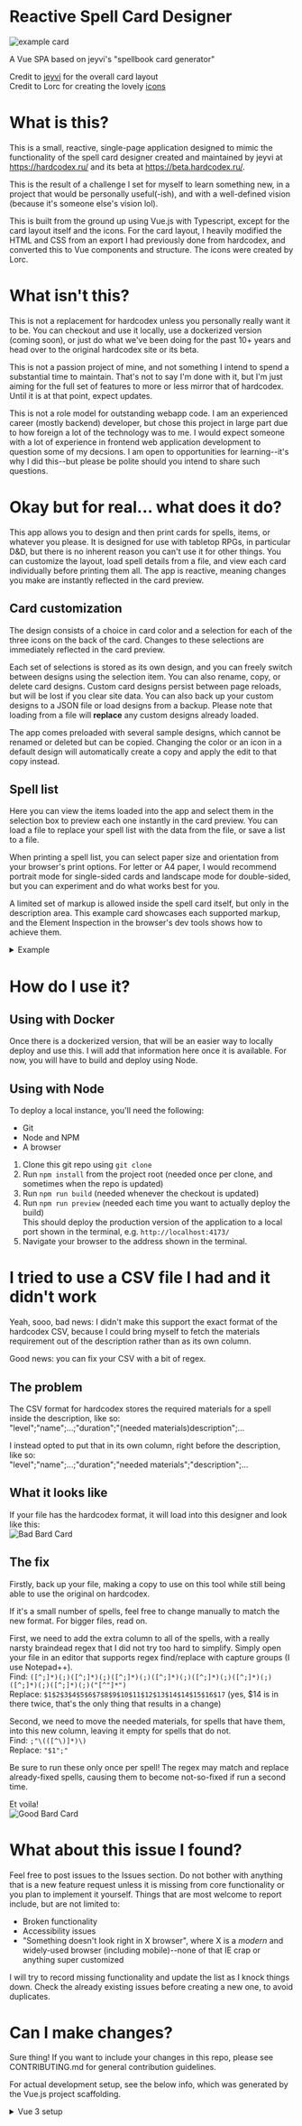 # Reactive Spell Card Designer

![example card](image.png)

A Vue SPA based on jeyvi's "spellbook card generator"

Credit to [jeyvi](https://x.com/angrygazebo) for the overall card layout\
Credit to Lorc for creating the lovely [icons](https://www.reddit.com/r/IndieGaming/comments/ifmie/i_made_700_rpg_icons_free_for_use_for_your_game/)

# What is this?

This is a small, reactive, single-page application designed to mimic the functionality of the spell card designer created and maintained by jeyvi at https://hardcodex.ru/ and its beta at https://beta.hardcodex.ru/.

This is the result of a challenge I set for myself to learn something new, in a project that would be personally useful(-ish), and with a well-defined vision (because it's someone else's vision lol).

This is built from the ground up using Vue.js with Typescript, except for the card layout itself and the icons. For the card layout, I heavily modified the HTML and CSS from an export I had previously done from hardcodex, and converted this to Vue components and structure. The icons were created by Lorc.

# What isn't this?

This is not a replacement for hardcodex unless you personally really want it to be. You can checkout and use it locally, use a dockerized version (coming soon), or just do what we've been doing for the past 10+ years and head over to the original hardcodex site or its beta.

This is not a passion project of mine, and not something I intend to spend a substantial time to maintain. That's not to say I'm done with it, but I'm just aiming for the full set of features to more or less mirror that of hardcodex. Until it is at that point, expect updates.

This is not a role model for outstanding webapp code. I am an experienced career (mostly backend) developer, but chose this project in large part due to how foreign a lot of the technology was to me. I would expect someone with a lot of experience in frontend web application development to question some of my decsions. I am open to opportunities for learning--it's why I did this--but please be polite should you intend to share such questions.

# Okay but for real... what does it do?

This app allows you to design and then print cards for spells, items, or whatever you please. It is designed for use with tabletop RPGs, in particular D&D, but there is no inherent reason you can't use it for other things. You can customize the layout, load spell details from a file, and view each card individually before printing them all. The app is reactive, meaning changes you make are instantly reflected in the card preview.

## Card customization

The design consists of a choice in card color and a selection for each of the three icons on the back of the card. Changes to these selections are immediately reflected in the card preview.

Each set of selections is stored as its own design, and you can freely switch between designs using the selection item. You can also rename, copy, or delete card designs. Custom card designs persist between page reloads, but will be lost if you clear site data. You can also back up your custom designs to a JSON file or load designs from a backup. Please note that loading from a file will **replace** any custom designs already loaded.

The app comes preloaded with several sample designs, which cannot be renamed or deleted but can be copied. Changing the color or an icon in a default design will automatically create a copy and apply the edit to that copy instead.

## Spell list

Here you can view the items loaded into the app and select them in the selection box to preview each one instantly in the card preview. You can load a file to replace your spell list with the data from the file, or save a list to a file.

When printing a spell list, you can select paper size and orientation from your browser's print options. For letter or A4 paper, I would recommend portrait mode for single-sided cards and landscape mode for double-sided, but you can experiment and do what works best for you.

A limited set of markup is allowed inside the spell card itself, but only in the description area. This example card showcases each supported markup, and the Element Inspection in the browser's dev tools shows how to achieve them.

<details>
<summary>Example</summary>

![Marked Card](image-3.png)

</details>

# How do I use it?

## Using with Docker

Once there is a dockerized version, that will be an easier way to locally deploy and use this. I will add that information here once it is available. For now, you will have to build and deploy using Node.

## Using with Node

To deploy a local instance, you'll need the following:

- Git
- Node and NPM
- A browser

1. Clone this git repo using `git clone`
1. Run `npm install` from the project root (needed once per clone, and sometimes when the repo is updated)
1. Run `npm run build` (needed whenever the checkout is updated)
1. Run `npm run preview` (needed each time you want to actually deploy the build)\
   This should deploy the production version of the application to a local port shown in the terminal, e.g. `http://localhost:4173/`
1. Navigate your browser to the address shown in the terminal.

# I tried to use a CSV file I had and it didn't work

Yeah, sooo, bad news: I didn't make this support the exact format of the hardcodex CSV, because I could bring myself to fetch the materials requirement out of the description rather than as its own column.

Good news: you can fix your CSV with a bit of regex.

## The problem

The CSV format for hardcodex stores the required materials for a spell inside the description, like so:\
"level";"name";...;"duration";"(needed materials)description";...

I instead opted to put that in its own column, right before the description, like so:\
"level";"name";...;"duration";"needed materials";"description";...

## What it looks like

If your file has the hardcodex format, it will load into this designer and look like this:\
![Bad Bard Card](image-1.png)

## The fix

Firstly, back up your file, making a copy to use on this tool while still being able to use the original on hardcodex.

If it's a small number of spells, feel free to change manually to match the new format. For bigger files, read on.

First, we need to add the extra column to all of the spells, with a really narsty braindead regex that I did not try too hard to simplify.
Simply open your file in an editor that supports regex find/replace with capture groups (I use Notepad++).\
Find: `([^;]*)(;)([^;]*)(;)([^;]*)(;)([^;]*)(;)([^;]*)(;)([^;]*)(;)([^;]*)(;)([^;]*)(;)("[^"]*")`\
Replace: `$1$2$3$4$5$6$7$8$9$10$11$12$13$14$14$15$16$17` (yes, $14 is in there twice, that's the only thing that results in a change)

Second, we need to move the needed materials, for spells that have them, into this new column, leaving it empty for spells that do not.\
Find: `;"\(([^\)]*)\)`\
Replace: `"$1";"`

Be sure to run these only once per spell! The regex may match and replace already-fixed spells, causing them to become not-so-fixed if run a second time.

Et voila!\
![Good Bard Card](image-2.png)

# What about this issue I found?

Feel free to post issues to the Issues section. Do not bother with anything that is a new feature request unless it is missing from core functionality or you plan to implement it yourself. Things that are most welcome to report include, but are not limited to:

- Broken functionality
- Accessibility issues
- "Something doesn't look right in X browser", where X is a _modern_ and widely-used browser (including mobile)--none of that IE crap or anything super customized

I will try to record missing functionality and update the list as I knock things down. Check the already existing issues before creating a new one, to avoid duplicates.

# Can I make changes?

Sure thing! If you want to include your changes in this repo, please see CONTRIBUTING.md for general contribution guidelines.

For actual development setup, see the below info, which was generated by the Vue.js project scaffolding.

<details>
<summary>Vue 3 setup</summary>

Guides, quickstart, tutorials, and documentation can also be found at Vue's [website](https://vuejs.org/guide)

## Recommended IDE Setup

[VSCode](https://code.visualstudio.com/) + [Volar](https://marketplace.visualstudio.com/items?itemName=Vue.volar) (and disable Vetur).

## Type Support for `.vue` Imports in TS

TypeScript cannot handle type information for `.vue` imports by default, so we replace the `tsc` CLI with `vue-tsc` for type checking. In editors, we need [Volar](https://marketplace.visualstudio.com/items?itemName=Vue.volar) to make the TypeScript language service aware of `.vue` types.

## Customize configuration

See [Vite Configuration Reference](https://vite.dev/config/).

## Project Setup

```sh
npm install
```

### Compile and Hot-Reload for Development

```sh
npm run dev
```

### Type-Check, Compile and Minify for Production

```sh
npm run build
```

### Run Unit Tests with [Vitest](https://vitest.dev/)

```sh
npm run test:unit
```

### Run End-to-End Tests with [Playwright](https://playwright.dev)

```sh
# Install browsers for the first run
npx playwright install

# When testing on CI, must build the project first
npm run build

# Runs the end-to-end tests
npm run test:e2e
# Runs the tests only on Chromium
npm run test:e2e -- --project=chromium
# Runs the tests of a specific file
npm run test:e2e -- tests/example.spec.ts
# Runs the tests in debug mode
npm run test:e2e -- --debug
```

### Lint with [ESLint](https://eslint.org/)

```sh
npm run lint
```

</details>
